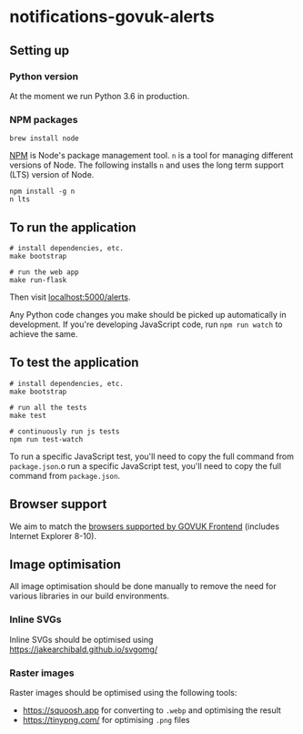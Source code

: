 # notifications-govuk-alerts

## Setting up

### Python version

At the moment we run Python 3.6 in production.

### NPM packages

```shell
brew install node
```

[NPM](npmjs.org) is Node's package management tool. `n` is a tool for managing different versions of Node. The following installs `n` and uses the long term support (LTS) version of Node.

```shell
npm install -g n
n lts
```
## To run the application

```shell
# install dependencies, etc.
make bootstrap

# run the web app
make run-flask
```

Then visit [localhost:5000/alerts](http://localhost:5000/alerts).

Any Python code changes you make should be picked up automatically in development. If you're developing JavaScript code, run `npm run watch` to achieve the same.

## To test the application

```
# install dependencies, etc.
make bootstrap

# run all the tests
make test

# continuously run js tests
npm run test-watch
```

To run a specific JavaScript test, you'll need to copy the full command from `package.json`.o run a specific JavaScript test, you'll need to copy the full command from `package.json`.

## Browser support

We aim to match the [browsers supported by GOVUK Frontend](https://github.com/alphagov/govuk-frontend#browser-and-assistive-technology-support) (includes Internet Explorer 8-10).

## Image optimisation

All image optimisation should be done manually to remove the need for various libraries in our build
environments.

### Inline SVGs

Inline SVGs should be optimised using https://jakearchibald.github.io/svgomg/

### Raster images

Raster images should be optimised using the following tools:
- https://squoosh.app for converting to `.webp` and optimising the result
- https://tinypng.com/ for optimising `.png` files
